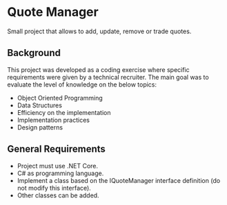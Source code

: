 # Quote Manager

Small project that allows to add, update, remove or trade quotes.

## Background

This project was developed as a coding exercise where specific requirements were given by a technical recruiter. The main goal was to evaluate the level of knowledge on the below topics:
- Object Oriented Programming
- Data Structures
- Efficiency on the implementation
- Implementation practices
- Design patterns

## General Requirements
- Project must use .NET Core.
- C# as programming language.
- Implement a class based on the IQuoteManager interface definition (do not modify this interface).
- Other classes can be added.
